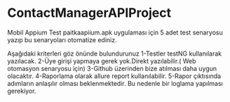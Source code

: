 # ContactManagerAPIProject

Mobil Appium Test
paitkaapiium.apk uygulaması için 5 adet test senaryosu yazıp bu senaryoları
otomatize ediniz.

Aşağıdaki kriterleri göz önünde bulundurunuz
1-Testler testNG kullanılarak yazılacak.
2-Üye girişi yapmaya gerek yok.Direkt yazılabilir.( Web otomasyon senaryosu için)
3-Github üzerinden bize atılması daha uygun olacaktır.
4-Raporlama olarak allure report kullanılabilir.
5-Rapor çıktısında adımların anlaşılır olması beklenmektedir. Bu nedenle bir loglama
yapılması gerekiyor.
